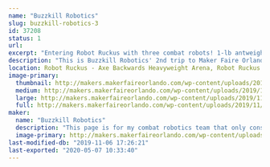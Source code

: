 ```yaml
---
name: "Buzzkill Robotics"
slug: buzzkill-robotics-3
id: 37208
status: 1
url: 
excerpt: "Entering Robot Ruckus with three combat robots! 1-lb antweight \"Bolt Harvester,\" 3-lb beetleweight \"Mood Swing,\" and 15-lb dogeweight \"Ice Cream Slamwich.\""
description: "This is Buzzkill Robotics' 2nd trip to Maker Faire Orlando and we are very excited to participate in this year's Robot Ruckus! We are bringing back our antweight \"Bolt Harvester\" along with two completely new designs, beetleweight \"Mood Swing\" and dogeweight \"Ice Cream Slamwich.\" Bolt Harvester has become an undercutter spinner but still has a mostly 3D-printed chassis. Mood Swing is a ring spinner with the ring and drive modules being completely independent systems. It's like two robots stuck together!"
location: Robot Ruckus - Axe Backwards Heavyweight Arena, Robot Ruckus - Small Arena
image-primary:
  thumbnail: http://makers.makerfaireorlando.com/wp-content/uploads/2019/11/final-snapshot-150x150.png
  medium: http://makers.makerfaireorlando.com/wp-content/uploads/2019/11/final-snapshot-300x219.png
  large: http://makers.makerfaireorlando.com/wp-content/uploads/2019/11/final-snapshot.png
  full: http://makers.makerfaireorlando.com/wp-content/uploads/2019/11/final-snapshot.png
maker:
  name: "Buzzkill Robotics"
  description: "This page is for my combat robotics team that only consists of me, at the moment. I'm an alumnus of the University of South Florida and I'm an avid maker. I've built remote-controlled lawnmowers and a spot welder out of parts from an old microwave, so this seemed like the natural next step. I want to design things that the public can see and...well...see how they do. It will be great to see how others build things to meet the needs of others. That's the real reason behind joining the Maker Faire group. I enjoy what I do and want to join others who think the way that I do."
  image-primary: http://makers.makerfaireorlando.com/wp-content/uploads/2017/10/buzzkill-robotics-logo-square-1.png
last-modified-db: "2019-11-06 17:26:21"
last-exported: "2020-05-07 10:33:40"
---
```

